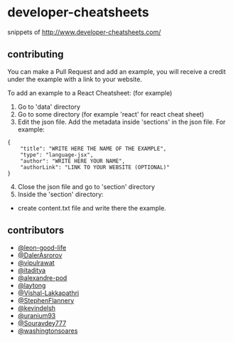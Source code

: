 # developer-cheatsheets
snippets of http://www.developer-cheatsheets.com/

## contributing
You can make a Pull Request and add an example, 
you will receive a credit under the example with a link to your website.

To add an example to a React Cheatsheet: (for example)

1. Go to 'data' directory
2. Go to some directory (for example 'react' for react cheat sheet)
3. Edit the json file. Add the metadata inside 'sections' in the json file. For example:
```
{
    "title": "WRITE HERE THE NAME OF THE EXAMPLE",
    "type": "language-jsx",
    "author": "WRITE HERE YOUR NAME",
    "authorLink": "LINK TO YOUR WEBSITE (OPTIONAL)"
}
```
4. Close the json file and go to 'section' directory
5. Inside the 'section' directory:
-  create content.txt file and write there the example.



## contributors
- [@leon-good-life](https://github.com/leon-good-life)
- [@DalerAsrorov](https://github.com/DalerAsrorov)
- [@vipulrawat](https://github.com/vipulrawat)
- [@itaditya](https://github.com/itaditya)
- [@alexandre-pod](https://github.com/alexandre-pod)
- [@laytong](https://github.com/laytong)
- [@Vishal-Lakkapathri](https://github.com/Vishal-Lakkapathri)
- [@StephenFlannery](https://github.com/StephenFlannery)
- [@kevindelsh](https://github.com/kevindelsh)
- [@uranium93](https://github.com/uranium93)
- [@Souravdey777](https://github.com/Souravdey777)
- [@washingtonsoares](https://github.com/washingtonsoares)
